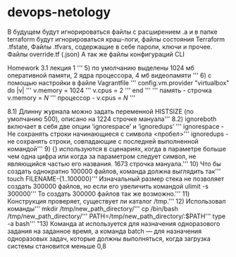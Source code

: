 # devops-netology

В будущем будут игнорироваться файлы с расширением .a
и в папке terraform будут игнорироваться краш-логи, файлы состояния Terraform .tfstate,
Файлы .tfvars, содержащие в себе пароли, ключи и прочее.
Файлы override.tf (.json)
А так же файлы конфигураций CLI

Homework 3.1 лекция 1 '''
5) по умолчанию выделены 1024 мб оперативной памяти, 2 ядра процессора, 4 мб видеопамяти ''' 
6) с помощью настройки в файле Vagrantfile '''
config.vm.provider "virtualbox" do |v| '''
  v.memory = 1024 '''
  v.cpus = 2 '''
end '''
'''
память - строчка v.memory = *N* '''
процессор - v.cpus = *N* '''

8.1) Длинну журнала можно задать переменной HISTSIZE (по умолчанию 500), описано на 1224 строчке мануала'''
8.2) ignoreboth включает в себя две опции ‘ignorespace’ и ‘ignoredups’ '''
ignorespace - Не сохранять строки начинающиеся с символа <пробел>'''
ignoredups - не сохранять строки, совпадающие с последней выполненной командой'''
9) {} используются в сценариях, когда в параметре больше чем одна цифра или когда за параметром следует символ, не являющийся частью его названия. 1673 строчка мануала.'''
10) Что бы создать однократно 100000 файлов, команда должна выглядить так'''
touch FILENAME-{1..100000}'''
Изначальный размер стека не позволяет создать 300000 файлов, но если его увеличить командой
ulimit -s 300000'''
То создать 300000 файлов так же возможно.'''
11) Конструкция проверяет, существует ли каталог /tmp.'''
12) Использовал команды'''
mkdir /tmp/new_path_directory/'''
cp /bin/bash /tmp/new_path_directory/'''
PATH=/tmp/new_path_directory/:$PATH'''
type -a bash'''
"13) Команда at используется для назначения одноразового задания на заданное время, а команда batch — для назначения одноразовых задач, которые должны выполняться, когда загрузка системы становится меньше 0,8
